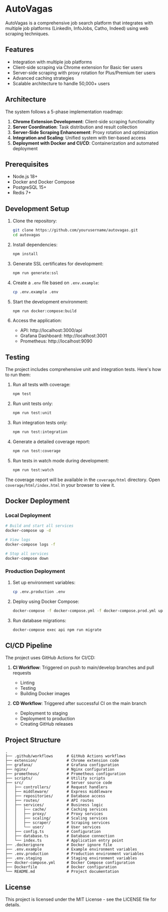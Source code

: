# AutoVagas

AutoVagas is a comprehensive job search platform that integrates with multiple job platforms (LinkedIn, InfoJobs, Catho, Indeed) using web scraping techniques.

## Features

- Integration with multiple job platforms
- Client-side scraping via Chrome extension for Basic tier users
- Server-side scraping with proxy rotation for Plus/Premium tier users
- Advanced caching strategies
- Scalable architecture to handle 50,000+ users

## Architecture

The system follows a 5-phase implementation roadmap:

1. **Chrome Extension Development**: Client-side scraping functionality
2. **Server Coordination**: Task distribution and result collection
3. **Server-Side Scraping Enhancement**: Proxy rotation and optimization
4. **Integration and Scaling**: Unified system with tier-based access
5. **Deployment with Docker and CI/CD**: Containerization and automated deployment

## Prerequisites

- Node.js 18+
- Docker and Docker Compose
- PostgreSQL 15+
- Redis 7+

## Development Setup

1. Clone the repository:
   ```bash
   git clone https://github.com/yourusername/autovagas.git
   cd autovagas
   ```

2. Install dependencies:
   ```bash
   npm install
   ```

3. Generate SSL certificates for development:
   ```bash
   npm run generate:ssl
   ```

4. Create a `.env` file based on `.env.example`:
   ```bash
   cp .env.example .env
   ```

5. Start the development environment:
   ```bash
   npm run docker:compose:build
   ```

6. Access the application:
   - API: http://localhost:3000/api
   - Grafana Dashboard: http://localhost:3001
   - Prometheus: http://localhost:9090

## Testing

The project includes comprehensive unit and integration tests. Here's how to run them:

1. Run all tests with coverage:
   ```bash
   npm test
   ```

2. Run unit tests only:
   ```bash
   npm run test:unit
   ```

3. Run integration tests only:
   ```bash
   npm run test:integration
   ```

4. Generate a detailed coverage report:
   ```bash
   npm run test:coverage
   ```

5. Run tests in watch mode during development:
   ```bash
   npm run test:watch
   ```

The coverage report will be available in the `coverage/html` directory. Open `coverage/html/index.html` in your browser to view it.

## Docker Deployment

### Local Deployment

```bash
# Build and start all services
docker-compose up -d

# View logs
docker-compose logs -f

# Stop all services
docker-compose down
```

### Production Deployment

1. Set up environment variables:
   ```bash
   cp .env.production .env
   ```

2. Deploy using Docker Compose:
   ```bash
   docker-compose -f docker-compose.yml -f docker-compose.prod.yml up -d
   ```

3. Run database migrations:
   ```bash
   docker-compose exec api npm run migrate
   ```

## CI/CD Pipeline

The project uses GitHub Actions for CI/CD:

1. **CI Workflow**: Triggered on push to main/develop branches and pull requests
   - Linting
   - Testing
   - Building Docker images

2. **CD Workflow**: Triggered after successful CI on the main branch
   - Deployment to staging
   - Deployment to production
   - Creating GitHub releases

## Project Structure

```
.
├── .github/workflows      # GitHub Actions workflows
├── extension/             # Chrome extension code
├── grafana/               # Grafana configuration
├── nginx/                 # Nginx configuration
├── prometheus/            # Prometheus configuration
├── scripts/               # Utility scripts
├── src/                   # Server source code
│   ├── controllers/       # Request handlers
│   ├── middleware/        # Express middleware
│   ├── repositories/      # Database access
│   ├── routes/            # API routes
│   ├── services/          # Business logic
│   │   ├── cache/         # Caching services
│   │   ├── proxy/         # Proxy services
│   │   ├── scaling/       # Scaling services
│   │   ├── scraper/       # Scraping services
│   │   └── user/          # User services
│   ├── config.ts          # Configuration
│   ├── database.ts        # Database connection
│   └── index.ts           # Application entry point
├── .dockerignore          # Docker ignore file
├── .env.example           # Example environment variables
├── .env.production        # Production environment variables
├── .env.staging           # Staging environment variables
├── docker-compose.yml     # Docker Compose configuration
├── Dockerfile             # Docker configuration
└── README.md              # Project documentation
```

## License

This project is licensed under the MIT License - see the LICENSE file for details.

